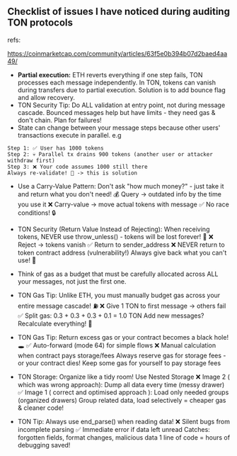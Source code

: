 ## Checklist of issues I have noticed during auditing TON protocols

refs: 

https://coinmarketcap.com/community/articles/63f5e0b394b07d2baed4aa49/

- **Partial execution:** ETH reverts everything if one step fails, TON processes each message independently. In TON, tokens can vanish during transfers due to partial execution. Solution is to add bounce flag and allow recovery.
- TON Security Tip: Do ALL validation at entry point, not during message cascade.
  Bounced messages help but have limits - they need gas & don't chain. Plan for failures! 
- State can change between your message steps because other users' transactions execute in parallel.
e.g 
````
Step 1: ✅ User has 1000 tokens
Step 2: 💀 Parallel tx drains 900 tokens (another user or attacker withdraw first)
Step 3: ❌ Your code assumes 1000 still there
Always re-validate! 🔄 -> this is solution
````
- Use a Carry-Value Pattern: Don't ask "how much money?" - just take it and return what you don't need! 💰
  Query → outdated info by the time you use it ❌
  Carry-value → move actual tokens with message ✅
  No race conditions! 🔒
  
- TON Security (Return Value Instead of Rejecting): When receiving tokens, NEVER use throw_unless() - tokens will be lost forever! 💸
  ❌ Reject → tokens vanish
  ✅ Return to sender_address
  ❌ NEVER return to token contract address (vulnerability!)
  Always give back what you can't use! 🔄
  
- Think of gas as a budget that must be carefully allocated across ALL your messages, not just the first one.
- TON Gas Tip: Unlike ETH, you must manually budget gas across your entire message cascade! ⛽
  ❌ Give 1 TON to first message → others fail
  ✅ Split gas: 0.3 + 0.3 + 0.3 + 0.1 = 1.0 TON
  Add new messages? Recalculate everything! 🔄
  
- TON Gas Tip: Return excess gas or your contract becomes a black hole! 🕳️
  ✅ Auto-forward (mode 64) for simple flows
  ❌ Manual calculation when contract pays storage/fees
  Always reserve gas for storage fees - or your contract dies! 
  Keep some gas for yourself to pay storage fees
  
- TON Storage: Organize like a tidy room! Use Nested Storage
  ❌ Image 2 ( which was wrong approach): Dump all data every time (messy drawer)
  ✅ Image 1 ( correct and optimised approach ): Load only needed groups (organized drawers)
  Group related data, load selectively = cheaper gas & cleaner code! 
  
- TON Tip: Always use end_parse() when reading data! 
  ❌ Silent bugs from incomplete parsing
  ✅ Immediate error if data left unread
  Catches: forgotten fields, format changes, malicious data
  1 line of code = hours of debugging saved! 
  
